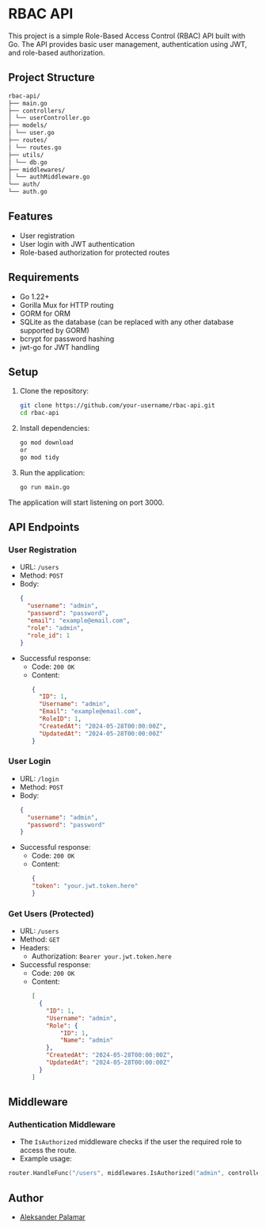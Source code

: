 # RBAC API

This project is a simple Role-Based Access Control (RBAC) API built with Go. The API provides basic user management, authentication using JWT, and role-based authorization.

## Project Structure

```bash
rbac-api/
├── main.go
├── controllers/
│ └── userController.go
├── models/
│ └── user.go
├── routes/
│ └── routes.go
├── utils/
│ └── db.go
├── middlewares/
│ └── authMiddleware.go
└── auth/
└── auth.go
```

## Features

- User registration
- User login with JWT authentication
- Role-based authorization for protected routes

## Requirements

- Go 1.22+
- Gorilla Mux for HTTP routing
- GORM for ORM
- SQLite as the database (can be replaced with any other database supported by GORM)
- bcrypt for password hashing
- jwt-go for JWT handling

## Setup

1. Clone the repository:
   ```sh
   git clone https://github.com/your-username/rbac-api.git
   cd rbac-api
   ```
2. Install dependencies:
   ```sh
   go mod download
   or
   go mod tidy
   ```
3. Run the application:
   ```sh
   go run main.go
   ```
The application will start listening on port 3000.

## API Endpoints

### User Registration
- URL: `/users`
- Method: `POST`
- Body:
  ```json
  {
    "username": "admin",
    "password": "password",
    "email": "example@email.com",
    "role": "admin",
    "role_id": 1
  }
  ```
- Successful response:
  - Code: `200 OK`
  - Content:
    ```json
    {
      "ID": 1,
      "Username": "admin",
      "Email": "example@email.com",
      "RoleID": 1,
      "CreatedAt": "2024-05-28T00:00:00Z",
      "UpdatedAt": "2024-05-28T00:00:00Z"
    }
    ```
### User Login
- URL: `/login`
- Method: `POST`
- Body:
  ```json
  {
    "username": "admin",
    "password": "password"
  }
  ```
- Successful response:
  - Code: `200 OK`
  - Content:
    ```json
    {
    "token": "your.jwt.token.here"
    }
    ```
### Get Users (Protected)
- URL: `/users`
- Method: `GET`
- Headers:
  - Authorization: `Bearer your.jwt.token.here`
- Successful response:
  - Code: `200 OK`
  - Content:
    ```json
    [
      {
        "ID": 1,
        "Username": "admin",
        "Role": {
            "ID": 1,
            "Name": "admin"
        },
        "CreatedAt": "2024-05-28T00:00:00Z",
        "UpdatedAt": "2024-05-28T00:00:00Z"
      }
    ]
    ```
## Middleware

### Authentication Middleware

- The `IsAuthorized` middleware checks if the user the required role to access the route.
- Example usage:
```go
router.HandleFunc("/users", middlewares.IsAuthorized("admin", controllers.GetUsers)).Methods("GET")
```

## Author

- [Aleksander Palamar](https://aleksanderpalamar.dev)